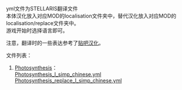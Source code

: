yml文件为STELLARIS翻译文件  
本体汉化放入对应MOD的localisation文件夹中，替代汉化放入对应MOD的localisation/replace文件夹中。  
游戏开始时选择语言即可。  

注意，翻译时的一些表达参考了[贴吧汉化](https://steamcommunity.com/sharedfiles/filedetails/?id=683409704  "Steam创意工坊")。  

文件列表：  
1. [Photosynthesis](https://steamcommunity.com/sharedfiles/filedetails/?id=1903626314  "Steam创意工坊")：  
  [Photosynthesis_l_simp_chinese.yml](/Photosynthesis_l_simp_chinese.yml)    
  [Photosynthesis_replace_l_simp_chinese.yml](/Photosynthesis_replace_l_simp_chinese.yml)
